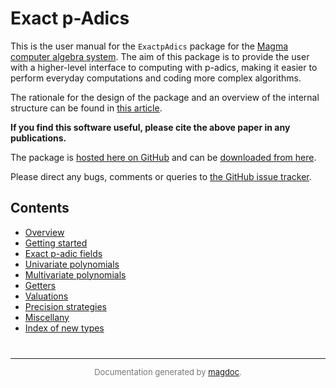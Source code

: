 ---
---

# Exact p-Adics

This is the user manual for the `ExactpAdics` package for the [Magma computer algebra system](http://magma.maths.usyd.edu.au/magma). The aim of this package is to provide the user with a higher-level interface to computing with p-adics, making it easier to perform everyday computations and coding more complex algorithms.

The rationale for the design of the package and an overview of the internal structure can be found in [this article]().

**If you find this software useful, please cite the above paper in any publications.**

The package is [hosted here on GitHub](https://github.com/cjdoris/ExactpAdics) and can be [downloaded from here](https://github.com/cjdoris/ExactpAdics/releases/latest).

Please direct any bugs, comments or queries to [the GitHub issue tracker](https://github.com/cjdoris/ExactpAdics/issues).

## Contents

* [Overview]({{site.baseurl}}/overview)
* [Getting started]({{site.baseurl}}/getting-started)
* [Exact p-adic fields]({{site.baseurl}}/exact-p-adic-fields)
* [Univariate polynomials]({{site.baseurl}}/univariate-polynomials)
* [Multivariate polynomials]({{site.baseurl}}/multivariate-polynomials)
* [Getters]({{site.baseurl}}/getters)
* [Valuations]({{site.baseurl}}/valuations)
* [Precision strategies]({{site.baseurl}}/precision-strategies)
* [Miscellany]({{site.baseurl}}/miscellany)
* [Index of new types]({{site.baseurl}}/types)

<div style="text-align: center; color: #777; margin-top: 40px; font-size: small;">
<hr/>
Documentation generated by <a href="https://github.com/cjdoris/magdoc">magdoc</a>.
</div>
